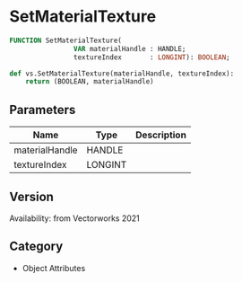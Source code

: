 # SetMaterialTexture

```pascal
FUNCTION SetMaterialTexture(
				VAR materialHandle : HANDLE;
				textureIndex       : LONGINT): BOOLEAN;
```

```python
def vs.SetMaterialTexture(materialHandle, textureIndex):
    return (BOOLEAN, materialHandle)
```

## Parameters
|Name|Type|Description|
|---|---|---|
|materialHandle|HANDLE|   |
|textureIndex|LONGINT|   |

## Version
Availability: from Vectorworks 2021

## Category
* Object Attributes

